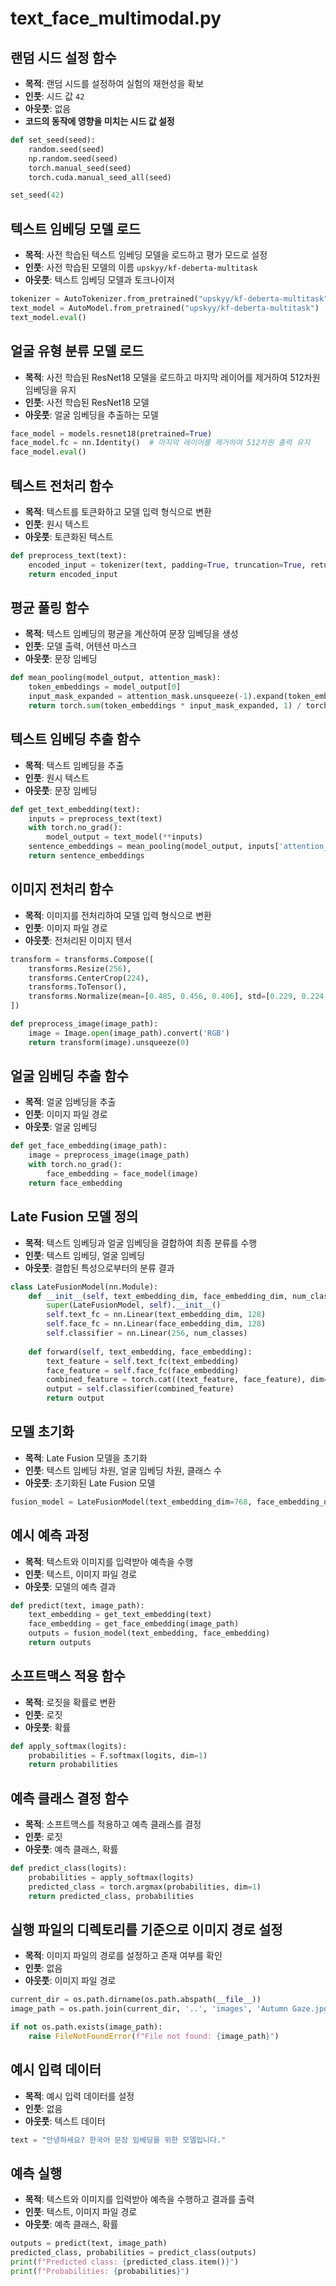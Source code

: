 # text_face_multimodal.py

## 랜덤 시드 설정 함수
- **목적**: 랜덤 시드를 설정하여 실험의 재현성을 확보
- **인풋**: 시드 값 `42`
- **아웃풋**: 없음
- **코드의 동작에 영향을 미치는 시드 값 설정**
```python
def set_seed(seed):
    random.seed(seed)
    np.random.seed(seed)
    torch.manual_seed(seed)
    torch.cuda.manual_seed_all(seed)

set_seed(42)
```

## 텍스트 임베딩 모델 로드
- **목적**: 사전 학습된 텍스트 임베딩 모델을 로드하고 평가 모드로 설정
- **인풋**: 사전 학습된 모델의 이름 `upskyy/kf-deberta-multitask`
- **아웃풋**: 텍스트 임베딩 모델과 토크나이저
```python
tokenizer = AutoTokenizer.from_pretrained("upskyy/kf-deberta-multitask")
text_model = AutoModel.from_pretrained("upskyy/kf-deberta-multitask")
text_model.eval()
```

## 얼굴 유형 분류 모델 로드
- **목적**: 사전 학습된 ResNet18 모델을 로드하고 마지막 레이어를 제거하여 512차원 임베딩을 유지
- **인풋**: 사전 학습된 ResNet18 모델
- **아웃풋**: 얼굴 임베딩을 추출하는 모델
```python
face_model = models.resnet18(pretrained=True)
face_model.fc = nn.Identity()  # 마지막 레이어를 제거하여 512차원 출력 유지
face_model.eval()
```

## 텍스트 전처리 함수
- **목적**: 텍스트를 토큰화하고 모델 입력 형식으로 변환
- **인풋**: 원시 텍스트
- **아웃풋**: 토큰화된 텍스트
```python
def preprocess_text(text):
    encoded_input = tokenizer(text, padding=True, truncation=True, return_tensors='pt')
    return encoded_input
```

## 평균 풀링 함수
- **목적**: 텍스트 임베딩의 평균을 계산하여 문장 임베딩을 생성
- **인풋**: 모델 출력, 어텐션 마스크
- **아웃풋**: 문장 임베딩
```python
def mean_pooling(model_output, attention_mask):
    token_embeddings = model_output[0]
    input_mask_expanded = attention_mask.unsqueeze(-1).expand(token_embeddings.size()).float()
    return torch.sum(token_embeddings * input_mask_expanded, 1) / torch.clamp(input_mask_expanded.sum(1), min=1e-9)
```

## 텍스트 임베딩 추출 함수
- **목적**: 텍스트 임베딩을 추출
- **인풋**: 원시 텍스트
- **아웃풋**: 문장 임베딩
```python
def get_text_embedding(text):
    inputs = preprocess_text(text)
    with torch.no_grad():
        model_output = text_model(**inputs)
    sentence_embeddings = mean_pooling(model_output, inputs['attention_mask'])
    return sentence_embeddings
```

## 이미지 전처리 함수
- **목적**: 이미지를 전처리하여 모델 입력 형식으로 변환
- **인풋**: 이미지 파일 경로
- **아웃풋**: 전처리된 이미지 텐서
```python
transform = transforms.Compose([
    transforms.Resize(256),
    transforms.CenterCrop(224),
    transforms.ToTensor(),
    transforms.Normalize(mean=[0.485, 0.456, 0.406], std=[0.229, 0.224, 0.225]),
])

def preprocess_image(image_path):
    image = Image.open(image_path).convert('RGB')
    return transform(image).unsqueeze(0)
```

## 얼굴 임베딩 추출 함수
- **목적**: 얼굴 임베딩을 추출
- **인풋**: 이미지 파일 경로
- **아웃풋**: 얼굴 임베딩
```python
def get_face_embedding(image_path):
    image = preprocess_image(image_path)
    with torch.no_grad():
        face_embedding = face_model(image)
    return face_embedding
```

## Late Fusion 모델 정의
- **목적**: 텍스트 임베딩과 얼굴 임베딩을 결합하여 최종 분류를 수행
- **인풋**: 텍스트 임베딩, 얼굴 임베딩
- **아웃풋**: 결합된 특성으로부터의 분류 결과
```python
class LateFusionModel(nn.Module):
    def __init__(self, text_embedding_dim, face_embedding_dim, num_classes):
        super(LateFusionModel, self).__init__()
        self.text_fc = nn.Linear(text_embedding_dim, 128)
        self.face_fc = nn.Linear(face_embedding_dim, 128)
        self.classifier = nn.Linear(256, num_classes)
        
    def forward(self, text_embedding, face_embedding):
        text_feature = self.text_fc(text_embedding)
        face_feature = self.face_fc(face_embedding)
        combined_feature = torch.cat((text_feature, face_feature), dim=1)
        output = self.classifier(combined_feature)
        return output
```

## 모델 초기화
- **목적**: Late Fusion 모델을 초기화
- **인풋**: 텍스트 임베딩 차원, 얼굴 임베딩 차원, 클래스 수
- **아웃풋**: 초기화된 Late Fusion 모델
```python
fusion_model = LateFusionModel(text_embedding_dim=768, face_embedding_dim=512, num_classes=5)
```

## 예시 예측 과정
- **목적**: 텍스트와 이미지를 입력받아 예측을 수행
- **인풋**: 텍스트, 이미지 파일 경로
- **아웃풋**: 모델의 예측 결과
```python
def predict(text, image_path):
    text_embedding = get_text_embedding(text)
    face_embedding = get_face_embedding(image_path)
    outputs = fusion_model(text_embedding, face_embedding)
    return outputs
```

## 소프트맥스 적용 함수
- **목적**: 로짓을 확률로 변환
- **인풋**: 로짓
- **아웃풋**: 확률
```python
def apply_softmax(logits):
    probabilities = F.softmax(logits, dim=1)
    return probabilities
```

## 예측 클래스 결정 함수
- **목적**: 소프트맥스를 적용하고 예측 클래스를 결정
- **인풋**: 로짓
- **아웃풋**: 예측 클래스, 확률
```python
def predict_class(logits):
    probabilities = apply_softmax(logits)
    predicted_class = torch.argmax(probabilities, dim=1)
    return predicted_class, probabilities
```

## 실행 파일의 디렉토리를 기준으로 이미지 경로 설정
- **목적**: 이미지 파일의 경로를 설정하고 존재 여부를 확인
- **인풋**: 없음
- **아웃풋**: 이미지 파일 경로
```python
current_dir = os.path.dirname(os.path.abspath(__file__))
image_path = os.path.join(current_dir, '..', 'images', 'Autumn Gaze.jpg')

if not os.path.exists(image_path):
    raise FileNotFoundError(f"File not found: {image_path}")
```

## 예시 입력 데이터
- **목적**: 예시 입력 데이터를 설정
- **인풋**: 없음
- **아웃풋**: 텍스트 데이터
```python
text = "안녕하세요? 한국어 문장 임베딩을 위한 모델입니다."
```

## 예측 실행
- **목적**: 텍스트와 이미지를 입력받아 예측을 수행하고 결과를 출력
- **인풋**: 텍스트, 이미지 파일 경로
- **아웃풋**: 예측 클래스, 확률
```python
outputs = predict(text, image_path)
predicted_class, probabilities = predict_class(outputs)
print(f"Predicted class: {predicted_class.item()}")
print(f"Probabilities: {probabilities}")
```